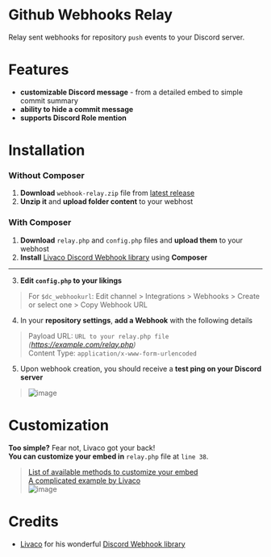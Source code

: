 # Github Webhooks Relay
Relay sent webhooks for repository `push` events to your Discord server.

# Features
- **customizable Discord message** - from a detailed embed to simple commit summary
- **ability to hide a commit message**
- **supports Discord Role mention**

# Installation
### Without Composer
1. **Download** ``webhook-relay.zip`` file from [latest release](https://github.com/dotCore-off/webhook-relay/releases/download/1.0.1/webhook-relay.zip)
2. **Unzip it** and **upload folder content** to your webhost

### With Composer
1. **Download** ``relay.php`` and ``config.php`` files and **upload them** to your webhost
2. **Install** [Livaco Discord Webhook library](https://github.com/LivacoNew/EasyDiscordWebhook) using **Composer**

---

3. **Edit ``config.php`` to your likings**
> For ``$dc_webhookurl``: Edit channel > Integrations > Webhooks > Create or select one > Copy Webhook URL
4. In your **repository settings**, **add a Webhook** with the following details
> Payload URL: `URL to your relay.php file` *(https://example.com/relay.php)*  
> Content Type: `application/x-www-form-urlencoded`
5. Upon webhook creation, you should receive a **test ping on your Discord server**
> ![image](https://user-images.githubusercontent.com/64563384/223610428-4b47fafd-1f90-4e71-b515-7093bf83edb1.png)

# Customization
**Too simple?** Fear not, Livaco got your back!  
**You can customize your embed in** ``relay.php`` file at ``line 38``.  
> [List of available methods to customize your embed](https://github.com/LivacoNew/EasyDiscordWebhook/blob/master/README.md)  
> [A complicated example by Livaco](https://github.com/LivacoNew/EasyDiscordWebhook/blob/master/examples/Complicated%20Example.php)  
> ![image](https://user-images.githubusercontent.com/64563384/223616465-510eddcf-74ef-4347-bc5d-fadb52341a57.png)


# Credits
- [Livaco](https://github.com/LivacoNew) for his wonderful [Discord Webhook library](https://github.com/LivacoNew/EasyDiscordWebhook)
